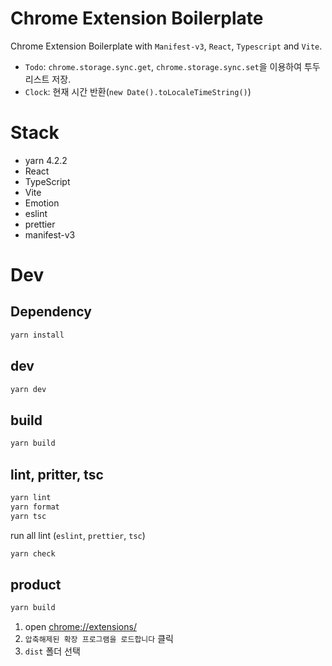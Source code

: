 # Chrome Extension Boilerplate

Chrome Extension Boilerplate with `Manifest-v3`, `React`, `Typescript` and `Vite`.

- `Todo`: `chrome.storage.sync.get`, `chrome.storage.sync.set`을 이용하여 투두 리스트 저장.
- `Clock`: 현재 시간 반환(`new Date().toLocaleTimeString()`)

# Stack

- yarn 4.2.2
- React
- TypeScript
- Vite
- Emotion
- eslint
- prettier
- manifest-v3

# Dev

## Dependency

```bash
yarn install
```

## dev

```bash
yarn dev
```

## build

```bash
yarn build
```

## lint, pritter, tsc

```bash
yarn lint
yarn format
yarn tsc
```

run all lint (`eslint`, `prettier`, `tsc`)

```bash
yarn check
```

## product

```bash
yarn build
```

1. open [chrome://extensions/](chrome://extensions/)
2. `압축해제된 확장 프로그램을 로드합니다` 클릭
3. `dist` 폴더 선택
